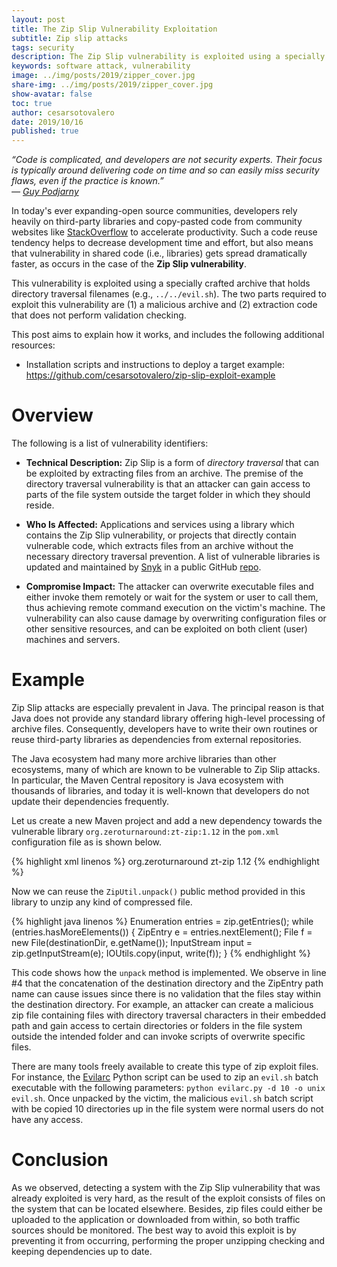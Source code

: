 ```yaml
---
layout: post
title: The Zip Slip Vulnerability Exploitation
subtitle: Zip slip attacks
tags: security
description: The Zip Slip vulnerability is exploited using a specially crafted archive that holds directory traversal filenames. I prepared and exploit and explain how it works.
keywords: software attack, vulnerability
image: ../img/posts/2019/zipper_cover.jpg
share-img: ../img/posts/2019/zipper_cover.jpg
show-avatar: false
toc: true
author: cesarsotovalero
date: 2019/10/16
published: true
---
```


<aside class="quote">
    <em>“Code is complicated, and developers are not security experts. Their focus is typically around delivering code on time and so can
        easily miss security flaws, even if the practice is known.”</em>
    <cite><br> ― <a href="https://www.linkedin.com/in/guypo/?originalSubdomain=uk">Guy Podjarny</a></cite>
</aside>

In today's ever expanding-open source communities, developers rely heavily on third-party libraries and copy-pasted code from community websites like [StackOverflow](https://stackoverflow.com/) to accelerate productivity. Such a code reuse tendency helps to decrease development time and effort, but also means that vulnerability in shared code (i.e., libraries) gets spread dramatically faster, as occurs in the case of the **Zip Slip vulnerability**.

This vulnerability is exploited using a specially crafted archive that holds directory traversal filenames (e.g., `../../evil.sh`). The two parts required to exploit this vulnerability are (1) a malicious archive and (2) extraction code that does not perform validation checking.

This post aims to explain how it works, and includes the following additional resources:

- Installation scripts and instructions to deploy a target example: <https://github.com/cesarsotovalero/zip-slip-exploit-example>

# Overview

The following is a list of vulnerability identifiers:

- **Technical Description:** Zip Slip is a form of _directory traversal_ that can be exploited by extracting files from an archive. The premise of the directory traversal vulnerability is that an attacker can gain access to parts of the file system outside the target folder in which they should reside.

- **Who Is Affected:** Applications and services using a library which contains the Zip Slip vulnerability, or projects that directly contain vulnerable code, which extracts files from an archive without the necessary directory traversal prevention. A list of vulnerable libraries is updated and maintained by [Snyk](https://snyk.io) in a public GitHub [repo](https://github.com/snyk/zip-slip-vulnerability).

- **Compromise Impact:** The attacker can overwrite executable files and either invoke them remotely or wait for the system or user to call them, thus achieving remote command execution on the victim's machine. The vulnerability can also cause damage by overwriting configuration files or other sensitive resources, and can be exploited on both client (user) machines and servers.

# Example

Zip Slip attacks are especially prevalent in Java. The principal reason is that Java does not provide any standard library offering high-level processing of archive files. Consequently, developers have to write their own routines or reuse third-party libraries as dependencies from external repositories.

The Java ecosystem had many more archive libraries than other ecosystems, many of which are known to be vulnerable to Zip Slip attacks. In particular, the Maven Central repository is Java ecosystem with thousands of libraries, and today it is well-known that developers do not update their dependencies frequently.

Let us create a new Maven project and add a new dependency towards the
vulnerable library `org.zeroturnaround:zt-zip:1.12` in the `pom.xml`
configuration file as is shown below.

{% highlight xml linenos %}
<dependency>
<groupId>org.zeroturnaround</groupId>
<artifactId>zt-zip</artifactId>
<version>1.12</version>
</dependency>
{% endhighlight %}

Now we can reuse the `ZipUtil.unpack()` public method provided in this library to unzip any kind of compressed file.

{% highlight java linenos %}
Enumeration<ZipEntry> entries = zip.getEntries();
while (entries.hasMoreElements()) {
   ZipEntry e = entries.nextElement();
   File f = new File(destinationDir, e.getName());
   InputStream input = zip.getInputStream(e);
   IOUtils.copy(input, write(f));
}
{% endhighlight %}

This code shows how the `unpack` method is implemented. We observe in line #4 that the concatenation of the destination directory and the ZipEntry path name can cause issues since there is no validation that the files stay within the destination directory. For example, an attacker can create a malicious zip file containing files with directory traversal characters in their embedded path and gain access to certain directories or folders in the file system outside the intended folder and can invoke scripts of overwrite specific files.

There are many tools freely available to create this type of zip exploit files. For instance, the [Evilarc](https://github.com/ptoomey3/evilarc) Python script can be used to zip an `evil.sh` batch executable with the following parameters: `python evilarc.py -d 10 -o unix evil.sh`. Once unpacked by the victim, the malicious `evil.sh` batch script with be copied 10 directories up in the file system were normal users do not have any access.

# Conclusion

As we observed, detecting a system with the Zip Slip vulnerability that was already exploited is very hard, as the result of the exploit consists of files on the system that can be located elsewhere. Besides, zip files could either be uploaded to the application or downloaded from within, so both traffic sources should be monitored. The best way to avoid this exploit is by preventing it from occurring, performing the proper unzipping checking and keeping dependencies up to date.
